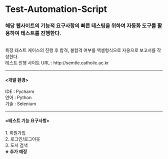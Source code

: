 # Test-Automation-Script
<h3>해당 웹사이트의 기능적 요구사항의 빠른 테스팅을 위하여 자동화 도구를 활용하여 테스트를 진행한다.</h3><br/>
특정 테스트 케이스의 진행 후 합격, 불합격 여부를 엑셀형식으로 자옹으로 보고서를 작성한다.<br/>
테스트 진행 사이트 URL : http://semtle.catholic.ac.kr <br/>

------

<h4><개발 환경></h4>
IDE : Pycharm<br/>
언어 : Python<br/>
기술 : Selenium<br/>

------

<h4><테스트 기능 요구사항></h4>
1. 회원가입<br/>
2. 로그인/로그아웃<br/>
3. 도서 검색<br/>
<b>※ 추가 예정</b>
